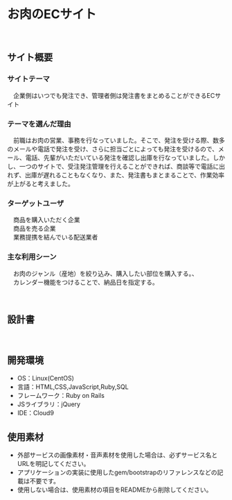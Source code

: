 # お肉のECサイト
​
## サイト概要
### サイトテーマ
<!--何を『目的』とし、どのような『分類』なのかを簡潔に書く-->
　企業側はいつでも発注でき、管理者側は発注書をまとめることができるECサイト
​
### テーマを選んだ理由
<!--なぜこのようなテーマにしたかを説明する-->
​　前職はお肉の営業、事務を行なっていました。そこで、発注を受ける際、数多のメールや電話で発注を受け、さらに担当ごとによっても発注を受けるので、メール、電話、先輩がいただいている発注を確認し出庫を行なっていました。しかし、一つのサイトで、受注発注管理を行えることができれば、商談等で電話に出れず、出庫が遅れることもなくなり、また、発注書もまとまることで、作業効率が上がると考えました。

### ターゲットユーザ
<!--誰に使ってもらうかを具体的に記載する-->
　商品を購入いただく企業</br>
　商品を売る企業</br>
　業務提携を結んでいる配送業者


### 主な利用シーン
<!--どのような時に使うのかの状況を記載すること-->
　お肉のジャンル（産地）を絞り込み、購入したい部位を購入する。、</br>
　カレンダー機能をつけることで、納品日を指定する。


​
## 設計書
<!--テーマを設定・提出する時点では不要です-->
​
## 開発環境
- OS：Linux(CentOS)
- 言語：HTML,CSS,JavaScript,Ruby,SQL
- フレームワーク：Ruby on Rails
- JSライブラリ：jQuery
- IDE：Cloud9
​
## 使用素材
- 外部サービスの画像素材・音声素材を使用した場合は、必ずサービス名とURLを明記してください。
- アプリケーションの実装に使用したgem/bootstrapのリファレンスなどの記載は不要です。
- 使用しない場合は、使用素材の項目をREADMEから削除してください。

